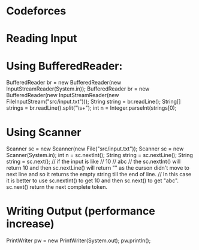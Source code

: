 # Codeforces

# Reading Input
# Using BufferedReader:
BufferedReader br = new BufferedReader(new InputStreamReader(System.in));
BufferedReader br = new BufferedReader(new InputStreamReader(new FileInputStream("src/input.txt")));
String string = br.readLine();
String[] strings = br.readLine().split("\\s+");
int n = Integer.parseInt(strings[0);

# Using Scanner
Scanner sc = new Scanner(new File("src/input.txt"));
Scanner sc = new Scanner(System.in);
int n = sc.nextInt();
String string = sc.nextLine();
String string = sc.next();
// if the input is like 
// 10
// abc
// the sc.nextInt() will return 10 and then sc.nextLine() will return "" as the curson didn't move to next line and so it returns the empty string till the end of line.
// In this case it is better to use sc.nextInt() to get 10 and then sc.next() to get "abc". sc.next() return the next complete token.



# Writing Output (performance increase)

PrintWriter pw = new PrintWriter(System.out);
pw.println();